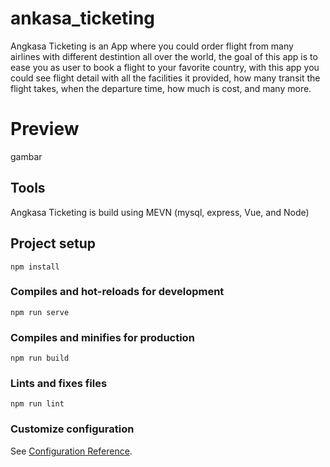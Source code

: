# ankasa_ticketing
Angkasa Ticketing is an App where you could order flight from many airlines with different destintion all over the world, the goal of this app is to ease you as user to book a flight to your favorite country, with this app you could see flight detail with all the facilities it provided, how many transit the flight takes, when the departure time, how much is cost, and many more.

# Preview
gambar

## Tools
Angkasa Ticketing is build using MEVN (mysql, express, Vue, and Node)

## Project setup
```
npm install
```

### Compiles and hot-reloads for development
```
npm run serve
```

### Compiles and minifies for production
```
npm run build
```

### Lints and fixes files
```
npm run lint
```

### Customize configuration
See [Configuration Reference](https://cli.vuejs.org/config/).
